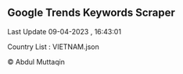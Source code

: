 

## Google Trends Keywords Scraper 
 
Last Update 09-04-2023 , 16:43:01

Country List :
VIETNAM.json



© Abdul Muttaqin 
